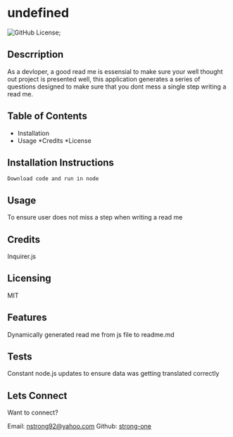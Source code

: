# undefined
![GitHub License](https://img.shields.io/badge/license-MIT-blue.svg);


## Descrription

As a devloper, a good read me is essensial to make sure your well thought out project is presented well, this application generates a series of questions designed to make sure that you dont mess a single step writing a read me.

## Table of Contents

* Installation
* Usage
*Credits
*License

## Installation Instructions

```
Download code and run in node
```

## Usage

To ensure user does not miss a step when writing a read me 

## Credits 

Inquirer.js

## 

## Licensing 

MIT

## Features 

Dynamically generated read me from js file to readme.md

## Tests

Constant node.js updates to ensure data was getting translated correctly

## Lets Connect

Want to connect?

Email: nstrong92@yahoo.com
Github: [strong-one](https://github.com/strong-onestrong-one/)


